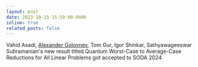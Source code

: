 ```yaml
---
layout: post
date: 2023-10-15 15:59:00-0400
inline: true
related_posts: false
---
```


Vahid Asadi, [Alexander Golovnev](https://golovnev.org), Tom Gur, Igor Shinkar, Sathyawageeswar Subramanian's new result titled Quantum Worst-Case to Average-Case Reductions for All Linear Problems got accepted to SODA 2024
